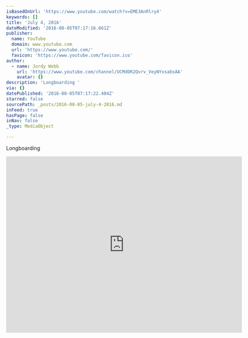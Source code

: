 ```yaml
---
isBasedOnUrl: 'https://www.youtube.com/watch?v=EME3AnRlry4'
keywords: []
title: 'July 4, 2016'
dateModified: '2016-08-05T07:17:16.661Z'
publisher:
  name: YouTube
  domain: www.youtube.com
  url: 'https://www.youtube.com/'
  favicon: 'https://www.youtube.com/favicon.ico'
author:
  - name: Jordy Webb
    url: 'https://www.youtube.com/channel/UCMdOR2Qvrv_VeyNYxsabsAA'
    avatar: {}
description: 'Longboarding '
via: {}
datePublished: '2016-08-05T07:17:22.404Z'
starred: false
sourcePath: _posts/2016-08-05-july-4-2016.md
inFeed: true
hasPage: false
inNav: false
_type: MediaObject

---
```

Longboarding 

<iframe src="https://cdn.embedly.com/widgets/media.html?src=https%3A%2F%2Fwww.youtube.com%2Fembed%2FEME3AnRlry4%3Ffeature%3Doembed&amp;url=http%3A%2F%2Fwww.youtube.com%2Fwatch%3Fv%3DEME3AnRlry4&amp;image=https%3A%2F%2Fi.ytimg.com%2Fvi%2FEME3AnRlry4%2Fhqdefault.jpg&amp;key=b7d04c9b404c499eba89ee7072e1c4f7&amp;type=text%2Fhtml&amp;schema=youtube" width="640" height="480" scrolling="no" frameborder="0" allowfullscreen="" style=""></iframe>